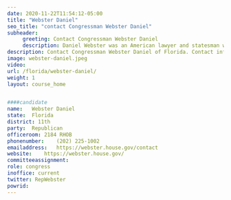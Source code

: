 ```yaml
---
date: 2020-11-22T11:54:12-05:00
title: "Webster Daniel"
seo_title: "contact Congressman Webster Daniel"
subheader:
     greeting: Contact Congressman Webster Daniel 
     description: Daniel Webster was an American lawyer and statesman who represented New Hampshire and Massachusetts in the U.S. Congress and served as the U.S. Secretary of State under Presidents William Henry Harrison, John Tyler, and Millard Fillmore.
description: Contact Congressman Webster Daniel of Florida. Contact information for Webster Daniel includes email address, phone number, and mailing address.
image: webster-daniel.jpeg
video: 
url: /florida/webster-daniel/
weight: 1
layout: course_home


####candidate
name:	Webster Daniel
state:	Florida
district: 11th
party:	Republican
officeroom:	2184 RHOB
phonenumber:	(202) 225-1002
emailaddress:	https://webster.house.gov/contact
website:	https://webster.house.gov/
committeeassignment: 
role: congress
inoffice: current
twitter: RepWebster
powrid: 
---
```


